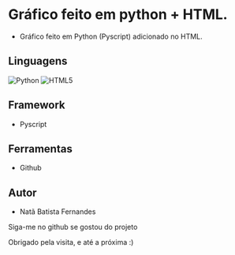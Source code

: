 # Gráfico feito em python + HTML.

* Gráfico feito em Python (Pyscript) adicionado no HTML.

## Linguagens

![Python](https://img.shields.io/badge/python-3670A0?style=for-the-badge&logo=python&logoColor=ffdd54) 
![HTML5](https://img.shields.io/badge/html5-%23E34F26.svg?style=for-the-badge&logo=html5&logoColor=white)

## Framework

* Pyscript

## Ferramentas

* Github

## Autor
* Natã Batista Fernandes

<p>Siga-me no github se gostou do projeto</p>
<p>Obrigado pela visita, e até a próxima :)</p>
